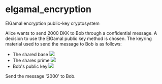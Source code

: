 # elgamal_encryption
ElGamal encryption public-key cryptosystem

Alice wants to send 2000 DKK to Bob through a confidential message. A decision to use the ElGamal public key method is chosen. The keyring material used to send the message to Bob is as follows:
 
* The shared base <img src="https://render.githubusercontent.com/render/math?math=p = 666">
* The shares prime <img src="https://render.githubusercontent.com/render/math?math=p = 6661">
* Bob's public key <img src="https://render.githubusercontent.com/render/math?math=PK = g^{x} mod p = 227">


Send the message '2000' to Bob.
